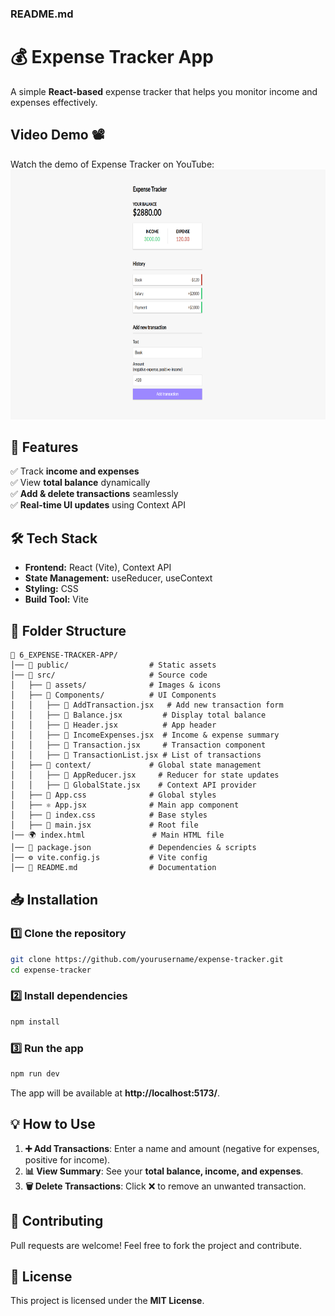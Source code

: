 ### **README.md**

# 💰 Expense Tracker App  

A simple **React-based** expense tracker that helps you monitor income and expenses effectively.


## Video Demo 📽️

Watch the demo of Expense Tracker on YouTube:
<a href="https://youtu.be/nZixoh50PoU" target="_blank">
    <img src="./image.png" width="800" height="400">
</a>


## **🚀 Features**
✅ Track **income and expenses**  
✅ View **total balance** dynamically  
✅ **Add & delete transactions** seamlessly  
✅ **Real-time UI updates** using Context API  

## **🛠 Tech Stack**
- **Frontend:** React (Vite), Context API  
- **State Management:** useReducer, useContext  
- **Styling:** CSS  
- **Build Tool:** Vite  

## **📂 Folder Structure**
```
📁 6_EXPENSE-TRACKER-APP/
│── 📂 public/                  # Static assets  
│── 📂 src/                     # Source code  
│   ├── 📂 assets/              # Images & icons  
│   ├── 📂 Components/          # UI Components  
│   │   ├── 📄 AddTransaction.jsx   # Add new transaction form  
│   │   ├── 📄 Balance.jsx         # Display total balance  
│   │   ├── 📄 Header.jsx          # App header  
│   │   ├── 📄 IncomeExpenses.jsx  # Income & expense summary  
│   │   ├── 📄 Transaction.jsx     # Transaction component  
│   │   ├── 📄 TransactionList.jsx # List of transactions  
│   ├── 📂 context/             # Global state management  
│   │   ├── 📄 AppReducer.jsx     # Reducer for state updates  
│   │   ├── 📄 GlobalState.jsx    # Context API provider  
│   ├── 🎨 App.css              # Global styles  
│   ├── ⚛️ App.jsx              # Main app component  
│   ├── 🎨 index.css            # Base styles  
│   ├── 🚀 main.jsx             # Root file  
│── 🌍 index.html               # Main HTML file  
│── 📜 package.json             # Dependencies & scripts  
│── ⚙️ vite.config.js           # Vite config  
│── 📖 README.md                # Documentation  
```

## **📥 Installation**
### 1️⃣ Clone the repository  
```sh
git clone https://github.com/yourusername/expense-tracker.git
cd expense-tracker
```

### 2️⃣ Install dependencies  
```sh
npm install
```

### 3️⃣ Run the app  
```sh
npm run dev
```
The app will be available at **http://localhost:5173/**.


## **💡 How to Use**
1. **➕ Add Transactions**: Enter a name and amount (negative for expenses, positive for income).  
2. **📊 View Summary**: See your **total balance, income, and expenses**.  
3. **🗑️ Delete Transactions**: Click ❌ to remove an unwanted transaction.  

## **🤝 Contributing**
Pull requests are welcome! Feel free to fork the project and contribute.

## **📜 License**
This project is licensed under the **MIT License**.

